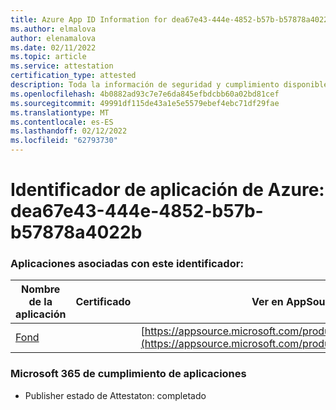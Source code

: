```yaml
---
title: Azure App ID Information for dea67e43-444e-4852-b57b-b57878a4022b
ms.author: elmalova
author: elenamalova
ms.date: 02/11/2022
ms.topic: article
ms.service: attestation
certification_type: attested
description: Toda la información de seguridad y cumplimiento disponible para dea67e43-444e-4852-b57b-b57878a4022b.
ms.openlocfilehash: 4b0882ad93c7e7e6da845efbdcbb60a02bd81cef
ms.sourcegitcommit: 49991df115de43a1e5e5579ebef4ebc71df29fae
ms.translationtype: MT
ms.contentlocale: es-ES
ms.lasthandoff: 02/12/2022
ms.locfileid: "62793730"
---
```

# <a name="azure-app-id-dea67e43-444e-4852-b57b-b57878a4022b"></a>Identificador de aplicación de Azure: dea67e43-444e-4852-b57b-b57878a4022b


### <a name="apps-associated-with-this-id"></a>Aplicaciones asociadas con este identificador:
| **Nombre de la aplicación** | **Certificado** | **Ver en AppSource** |
|--------------|---------------|-----------------------|
| [Fond](https://docs.microsoft.com/microsoft-365-app-certification/forward/WA200003631) |  | [https://appsource.microsoft.com/product/office/WA200003631](https://appsource.microsoft.com/product/office/WA200003631) |

### <a name="microsoft-365-app-compliance-status"></a>Microsoft 365 de cumplimiento de aplicaciones
- Publisher estado de Attestaton: completado
